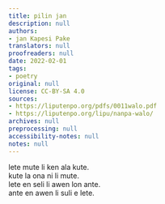 ```yaml
---
title: pilin jan
description: null
authors:
- jan Kapesi Pake
translators: null
proofreaders: null
date: 2022-02-01
tags:
- poetry
original: null
license: CC-BY-SA 4.0
sources:
- https://liputenpo.org/pdfs/0011walo.pdf
- https://liputenpo.org/lipu/nanpa-walo/
archives: null
preprocessing: null
accessibility-notes: null
notes: null
---
```


lete mute li ken ala kute.  
kute la ona ni li mute.  
lete en seli li awen lon ante.  
ante en awen li suli e lete.